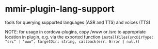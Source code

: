 # mmir-plugin-lang-support

tools for querying supported languages (ASR and TTS) and voices (TTS)

NOTE: for usage in cordova-plugins, copy /www or /src to appropriate
      location in plugin, e.g. via the exported
      function `installFiles(srcDirType: "src" | "www", targetDir: string, callback(err: Error | null))`
